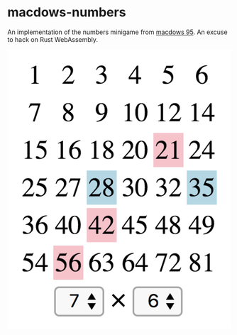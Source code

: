 # macdows-numbers

An implementation of the numbers minigame from [macdows 95](https://store.steampowered.com/app/948900/macdows_95/). An excuse to hack on Rust WebAssembly.

![screenshot](media/screenshot.png)
